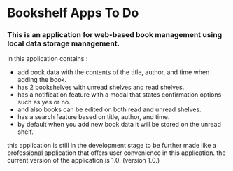 <h1>Bookshelf Apps To Do</h1>
<h3>This is an application for web-based book management using local data storage management.</h3>

in this application contains :

- add book data with the contents of the title, author, and time when adding the book.
- has 2 bookshelves with unread shelves and read shelves.
- has a notification feature with a modal that states confirmation options such as yes or no.
- and also books can be edited on both read and unread shelves.
- has a search feature based on title, author, and time.
- by default when you add new book data it will be stored on the unread shelf.

this application is still in the development stage to be further made like a professional application that offers user convenience in this application.
the current version of the application is 1.0. (version 1.0.)
